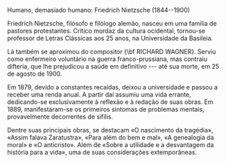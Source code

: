 Humano, demasiado humano: Friedrich Nietzsche (1844--1900)

Friedrich Nietzsche, filósofo e filólogo alemão, nasceu em uma família de pastores protestantes. Crítico mordaz da cultura ocidental, tornou-se professor de Letras Clássicas aos 25 anos, na Universidade da Basileia.

 Lá também se aproximou do compositor {\bf RICHARD WAGNER}. Serviu como enfermeiro voluntário na guerra franco-prussiana, mas contraiu difteria, que lhe prejudicou a saúde em definitivo --- até sua morte, em 25 de agosto de 1900. 

Em 1879, devido a constantes recaídas, deixou a universidade e passou a receber uma renda anual. A partir daí assumiu uma vida errante, dedicando-se exclusivamente à reflexão e à redação de suas obras. Em 1889, manifestaram-se os primeiros sintomas de problemas mentais, provavelmente decorrentes de sífilis.

Dentre suas principais obras, se destacam «O nascimento da tragédia», «Assim falava Zaratustra», «Para além do bem e mal», «A genealogia da moral» e «O anticristo». Além de «Sobre a utilidade e a desvantagem da história para a vida», uma de suas considerações extemporâneas.

